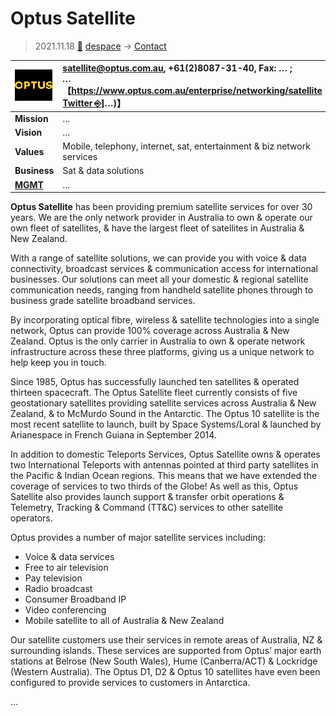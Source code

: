 # Optus Satellite
> 2021.11.18 [🚀](../../index/index.md) [despace](../index.md) → [Contact](../contact.md)

|[![](../f/con/o/optus_logo1_thumb.png)](../f/con/o/optus_logo1.png)|<satellite@optus.com.au>, +61(2)8087-31-40, Fax: … ;<br> *…*<br> 【<https://www.optus.com.au/enterprise/networking/satellite>・ [Twitter ⎆](https://twitter.com/optusenterprise)]…)】|
|:--|:--|
|**Mission**|…|
|**Vision**|…|
|**Values**|Mobile, telephony, internet, sat, entertainment & biz network services|
|**Business**|Sat & data solutions|
|**[MGMT](../mgmt.md)**|…|

**Optus Satellite** has been providing premium satellite services for over 30 years. We are the only network provider in Australia to own & operate our own fleet of satellites, & have the largest fleet of satellites in Australia & New Zealand.

With a range of satellite solutions, we can provide you with voice & data connectivity, broadcast services & communication access for international businesses. Our solutions can meet all your domestic & regional satellite communication needs, ranging from handheld satellite phones through to business grade satellite broadband services.

By incorporating optical fibre, wireless & satellite technologies into a single network, Optus can provide 100% coverage across Australia & New Zealand. Optus is the only carrier in Australia to own & operate network infrastructure across these three platforms, giving us a unique network to help keep you in touch.

Since 1985, Optus has successfully launched ten satellites & operated thirteen spacecraft. The Optus Satellite fleet currently consists of five geostationary satellites providing satellite services across Australia & New Zealand, & to McMurdo Sound in the Antarctic. The Optus 10 satellite is the most recent satellite to launch, built by Space Systems/Loral & launched by Arianespace in French Guiana in September 2014.

In addition to domestic Teleports Services, Optus Satellite owns & operates two International Teleports with antennas pointed at third party satellites in the Pacific & Indian Ocean regions. This means that we have extended the coverage of services to two thirds of the Globe! As well as this, Optus Satellite also provides launch support & transfer orbit operations & Telemetry, Tracking & Command (TT&C) services to other satellite operators.

Optus provides a number of major satellite services including:

   - Voice & data services
   - Free to air television
   - Pay television
   - Radio broadcast
   - Consumer Broadband IP
   - Video conferencing
   - Mobile satellite to all of Australia & New Zealand

Our satellite customers use their services in remote areas of Australia, NZ & surrounding islands. These services are supported from Optus’ major earth stations at Belrose (New South Wales), Hume (Canberra/ACT) & Lockridge (Western Australia). The Optus D1, D2 & Optus 10 satellites have even been configured to provide services to customers in Antarctica.

<p style="page-break-after:always"> </p>

…
